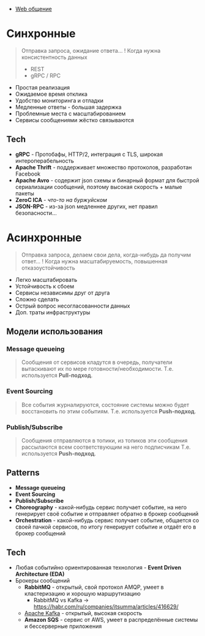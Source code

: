 * [Web общение](../../network/resources/web-communication.md)
# Синхронные
> Отправка запроса, ожидание ответа...
> ! Когда нужна консистентность данных 
> - REST
> - gRPC / RPC
* Простая реализация
* Ожидаемое время отклика
* Удобство мониторинга и отладки
* Медленные ответы - большая задержка
* Проблемные места с масштабированием
* Сервисы сообщениями жёстко связываются
## Tech
* **gRPC** - Протобафы, HTTP/2, интеграция с TLS, широкая интероперабельность
* **Apache Thrift** - поддерживает множество протоколов, разработан Facebook
* **Apache Avro** - содержит json схемы и бинарный формат для быстрой сериализации сообщений, поэтому высокая скорость + малые пакеты
* **ZeroC ICA** - *что-то на буржуйском*
* **JSON-RPC** - из-за json медленнее других, нет правил безопасности...
# Асинхронные
> Отправка запроса, делаем свои дела, когда-нибудь да получим ответ...
> ! Когда нужна масштабируемость, повышенная отказоустойчивость
* Легко масштабировать
* Устойчивость к сбоем
* Сервисы независимы друг от друга
* Сложно сделать
* Острый вопрос несогласованности данных
* Доп. траты инфраструктуры
## Модели использования
### Message queueing
> Сообщения от сервисов кладутся в очередь, получатели вытаскивают их по мере готовности/необходимости.
> Т.е. используется **Pull-подход**.
### Event Sourcing
> Все события журналируются, состояние системы можно будет восстановить по этим событиям.
> Т.е. используется **Push-подход**.
### Publish/Subscribe
> Сообщения отправляются в топики, из топиков эти сообщения рассылаются всем соответствующим на него подписчикам
> Т.е. используется **Push-подход**.
## Patterns
* **Message queueing**
* **Event Sourcing**
* **Publish/Subscribe**
* **Choreography** - какой-нибудь сервис получает событие, на него генерирует своё событие и отправляет обратно в брокер сообщений
* **Orchestration** - какой-нибудь сервис получает событие, общается со своей пачкой сервисов, по итогу генерирует событие и отдаёт его в брокер сообщений
## Tech
* Любая событийно ориентированная технология - **Event Driven Architecture (EDA)**
* Брокеры сообщений
	* **RabbitMQ** - открытый, свой протокол AMQP, умеет в кластеризацию и хорошую маршрутизацию
		* RabbitMQ vs Kafka -> https://habr.com/ru/companies/itsumma/articles/416629/
	* [Apache Kafka](kafka.md) - открытый, высокая скорость
	* **Amazon SQS** - сервис от AWS, умеет в распределённые системы и бессерверные приложения 